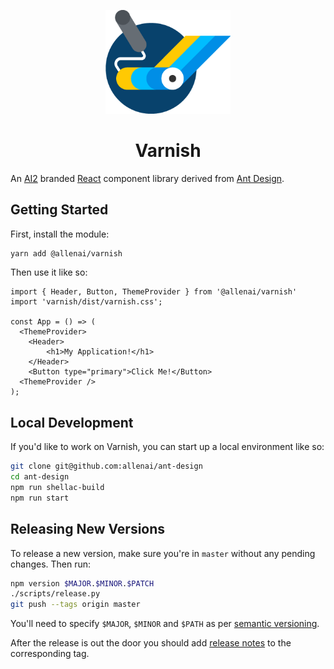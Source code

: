 <p align="center">
  <a href="https://allenai.github.io/ant-design">
    <img src="./varnish.png" width="200" title="Varnish" alt="Varnish">
  </a>
</p>
<h1 align="center">Varnish</h1>

An [AI2](http://allenai.org) branded [React](https://reactjs.org/) component library derived from [Ant Design](https://ant.design/).

## Getting Started

First, install the module:

```bash
yarn add @allenai/varnish
```

Then use it like so:

```tsx
import { Header, Button, ThemeProvider } from '@allenai/varnish'
import 'varnish/dist/varnish.css';

const App = () => (
  <ThemeProvider>
    <Header>
        <h1>My Application!</h1>
    </Header>
    <Button type="primary">Click Me!</Button>
  <ThemeProvider />
);
```

## Local Development

If you'd like to work on Varnish, you can start up a local environment like so:

```bash
git clone git@github.com:allenai/ant-design
cd ant-design
npm run shellac-build
npm run start
```

## Releasing New Versions

To release a new version, make sure you're in `master` without any pending changes. Then run:

```bash
npm version $MAJOR.$MINOR.$PATCH
./scripts/release.py
git push --tags origin master
```

You'll need to specify `$MAJOR`, `$MINOR` and `$PATH` as per [semantic versioning](https://semver.org/).

After the release is out the door you should add [release notes](https://github.com/allenai/ant-design/releases) to the corresponding tag.
